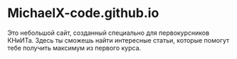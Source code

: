 # MichaelX-code.github.io

Это небольшой сайт, созданный специально для первокурсников КНиИТа. Здесь ты сможешь найти интересные статьи, которые помогут тебе получить максимум из первого курса.
